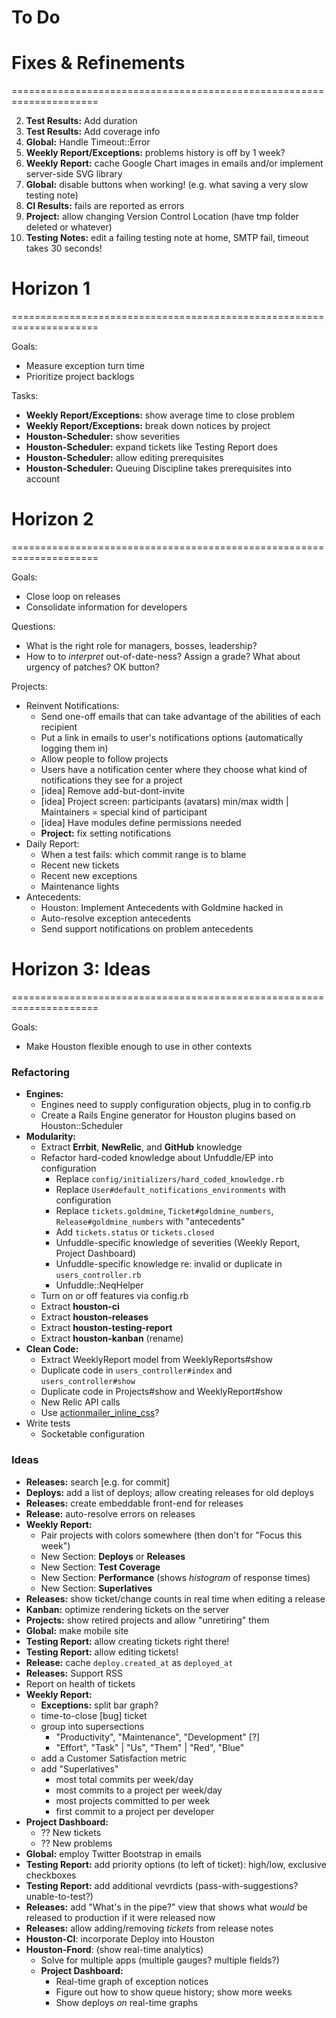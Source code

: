 # To Do

# Fixes & Refinements
=====================================================================

 2. **Test Results:** Add duration
 2. **Test Results:** Add coverage info
 4. **Global:** Handle Timeout::Error
 4. **Weekly Report/Exceptions:** problems history is off by 1 week?
 4. **Weekly Report:** cache Google Chart images in emails and/or implement server-side SVG library
 5. **Global:** disable buttons when working! (e.g. what saving a very slow testing note)
 5. **CI Results:** fails are reported as errors
 5. **Project:** allow changing Version Control Location (have tmp folder deleted or whatever)
 5. **Testing Notes:** edit a failing testing note at home, SMTP fail, timeout takes 30 seconds!




# Horizon 1
=====================================================================

Goals:
 - Measure exception turn time
 - Prioritize project backlogs

Tasks:
 - **Weekly Report/Exceptions:** show average time to close problem
 - **Weekly Report/Exceptions:** break down notices by project
 - **Houston-Scheduler:** show severities
 - **Houston-Scheduler:** expand tickets like Testing Report does
 - **Houston-Scheduler:** allow editing prerequisites
 - **Houston-Scheduler:** Queuing Discipline takes prerequisites into account




# Horizon 2
=====================================================================

Goals:
 - Close loop on releases
 - Consolidate information for developers

Questions:
 - What is the right role for managers, bosses, leadership?
 - How to to _interpret_ out-of-date-ness? Assign a grade? What about urgency of patches? OK button?

Projects:
 - Reinvent Notifications:
   - Send one-off emails that can take advantage of the abilities of each recipient
   - Put a link in emails to user's notifications options (automatically logging them in)
   - Allow people to follow projects
   - Users have a notification center where they choose what kind of notifications they see for a project
   - [idea] Remove add-but-dont-invite
   - [idea] Project screen: participants (avatars) min/max width | Maintainers = special kind of participant
   - [idea] Have modules define permissions needed
   - **Project:** fix setting notifications
 - Daily Report:
   - When a test fails: which commit range is to blame
   - Recent new tickets
   - Recent new exceptions
   - Maintenance lights
 - Antecedents:
   - Houston: Implement Antecedents with Goldmine hacked in
   - Auto-resolve exception antecedents
   - Send support notifications on problem antecedents




# Horizon 3: Ideas
=====================================================================

Goals:
 - Make Houston flexible enough to use in other contexts
 
### Refactoring

 - **Engines:**
   - Engines need to supply configuration objects, plug in to config.rb
   - Create a Rails Engine generator for Houston plugins based on Houston::Scheduler
 - **Modularity:**
   - Extract **Errbit**, **NewRelic**, and **GitHub** knowledge
   - Refactor hard-coded knowledge about Unfuddle/EP into configuration
     - Replace `config/initializers/hard_coded_knowledge.rb`
     - Replace `User#default_notifications_environments` with configuration
     - Replace `tickets.goldmine`, `Ticket#goldmine_numbers`, `Release#goldmine_numbers` with "antecedents"
     - Add `tickets.status` or `tickets.closed`
     - Unfuddle-specific knowledge of severities (Weekly Report, Project Dashboard)
     - Unfuddle-specific knowledge re: invalid or duplicate in `users_controller.rb`
     - Unfuddle::NeqHelper
   - Turn on or off features via config.rb
   - Extract **houston-ci**
   - Extract **houston-releases**
   - Extract **houston-testing-report**
   - Extract **houston-kanban** (rename)
 - **Clean Code:**
   - Extract WeeklyReport model from WeeklyReports#show
   - Duplicate code in `users_controller#index` and `users_controller#show`
   - Duplicate code in Projects#show and WeeklyReport#show
   - New Relic API calls
   - Use [actionmailer_inline_css](https://github.com/ndbroadbent/actionmailer_inline_css)?
 - Write tests
   - Socketable configuration

### Ideas

 - **Releases:** search [e.g. for commit]
 - **Deploys:** add a list of deploys; allow creating releases for old deploys
 - **Releases:** create embeddable front-end for releases
 - **Release:** auto-resolve errors on releases
 - **Weekly Report:**
   - Pair projects with colors somewhere (then don't for "Focus this week")
   - New Section: **Deploys** or **Releases**
   - New Section: **Test Coverage**
   - New Section: **Performance** (shows _histogram_ of response times)
   - New Section: **Superlatives**
 - **Releases:** show ticket/change counts in real time when editing a release
 - **Kanban:** optimize rendering tickets on the server
 - **Projects:** show retired projects and allow "unretiring" them
 - **Global:** make mobile site
 - **Testing Report:** allow creating tickets right there!
 - **Testing Report:** allow editing tickets!
 - **Release:** cache `deploy.created_at` as `deployed_at`
 - **Releases:** Support RSS
 - Report on health of tickets
 - **Weekly Report:**
   - **Exceptions:** split bar graph?
   - time-to-close [bug] ticket
   - group into supersections
     - "Productivity", "Maintenance", "Development" [?]
     - "Effort", "Task" | "Us", "Them" | "Red", "Blue"
   - add a Customer Satisfaction metric
   - add "Superlatives"
     - most total commits per week/day
     - most commits to a project per week/day
     - most projects committed to per week
     - first commit to a project per developer
 - **Project Dashboard:**
   - ?? New tickets
   - ?? New problems
 - **Global:** employ Twitter Bootstrap in emails
 - **Testing Report:** add priority options (to left of ticket): high/low, exclusive checkboxes
 - **Testing Report:** add additional vevrdicts (pass-with-suggestions? unable-to-test?)
 - **Releases:** add "What's in the pipe?" view that shows what _would_ be released to production if it were released now
 - **Releases:** allow adding/removing _tickets_ from release notes
 - **Houston-CI**: incorporate Deploy into Houston
 - **Houston-Fnord**: (show real-time analytics)
   - Solve for multiple apps (multiple gauges? multiple fields?)
   - **Project Dashboard:**
     - Real-time graph of exception notices
     - Figure out how to show queue history; show more weeks
     - Show deploys _on_ real-time graphs
